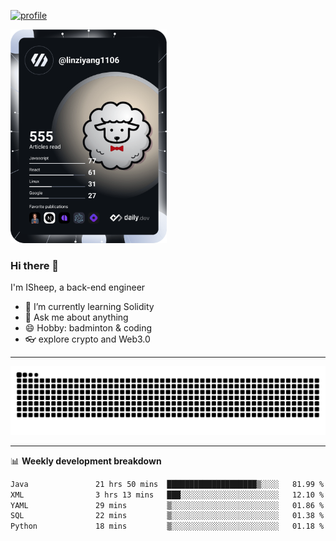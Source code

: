 [![profile](https://user-images.githubusercontent.com/54968314/208005045-e4b42f3b-833d-4242-bfcc-e764865553a2.svg)](https://www.calligrapher.ai/)

<a href="https://app.daily.dev/linziyang1106"><img src="/devcard.png" width="250" alt="ISheep's Dev Card"/></a>

### Hi there 🐏

I'm ISheep, a back-end engineer

- 🔭 I’m currently learning Solidity
- 💬 Ask me about anything
- 😄 Hobby: badminton & coding
- 👓 explore crypto and Web3.0

-------

![](https://raw.githubusercontent.com/ISheepp/ISheepp/output/github-contribution-grid-snake.svg)

-------

📊 **Weekly development breakdown**
<!--START_SECTION:waka-->

```txt
Java               21 hrs 50 mins  ████████████████████▒░░░░   81.99 %
XML                3 hrs 13 mins   ███░░░░░░░░░░░░░░░░░░░░░░   12.10 %
YAML               29 mins         ▒░░░░░░░░░░░░░░░░░░░░░░░░   01.86 %
SQL                22 mins         ▒░░░░░░░░░░░░░░░░░░░░░░░░   01.38 %
Python             18 mins         ▒░░░░░░░░░░░░░░░░░░░░░░░░   01.18 %
```

<!--END_SECTION:waka-->
